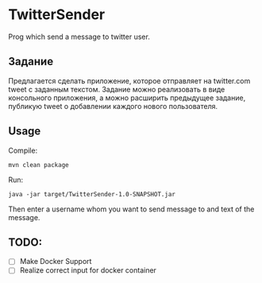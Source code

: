 # TwitterSender

Prog which send a message to twitter user.

## Задание

Предлагается сделать приложение, которое отправляет на twitter.com tweet с 
заданным текстом. Задание можно реализовать в виде консольного приложения, 
а можно расширить предыдущее задание, публикую tweet о добавлении каждого 
нового пользователя.  

## Usage
Compile:
```
mvn clean package 
```
Run: 
```
java -jar target/TwitterSender-1.0-SNAPSHOT.jar 
```

Then enter a username whom you want to send 
message to and 
text of the message.

## TODO: 

- [ ] Make Docker Support
- [ ] Realize correct input for docker container